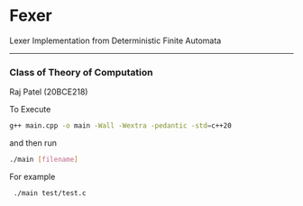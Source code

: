# Fexer

Lexer Implementation from Deterministic Finite Automata

---

### Class of Theory of Computation

Raj Patel (20BCE218)

To Execute

```bash
g++ main.cpp -o main -Wall -Wextra -pedantic -std=c++20
```

and then run

```bash
./main [filename]
```

For example

```bash
 ./main test/test.c
```
